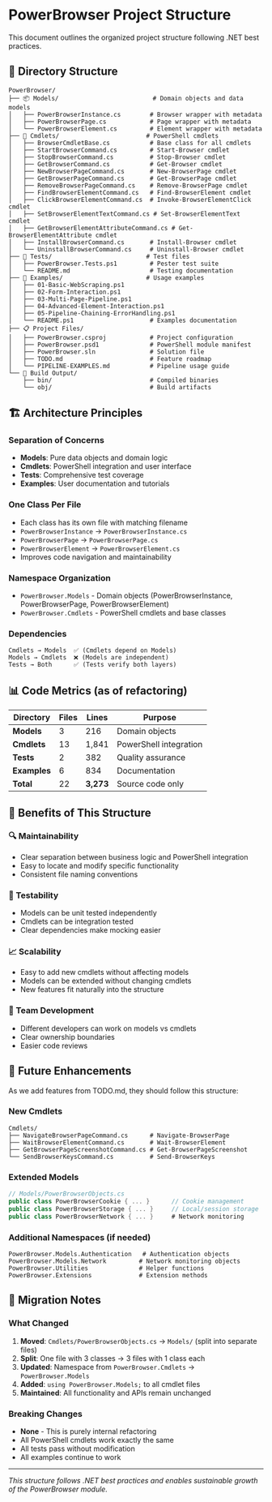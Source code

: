 # PowerBrowser Project Structure

This document outlines the organized project structure following .NET best practices.

## 📁 Directory Structure

```
PowerBrowser/
├── 📦 Models/                          # Domain objects and data models
│   ├── PowerBrowserInstance.cs        # Browser wrapper with metadata
│   ├── PowerBrowserPage.cs            # Page wrapper with metadata  
│   └── PowerBrowserElement.cs         # Element wrapper with metadata
├── 🔧 Cmdlets/                        # PowerShell cmdlets
│   ├── BrowserCmdletBase.cs           # Base class for all cmdlets
│   ├── StartBrowserCommand.cs         # Start-Browser cmdlet
│   ├── StopBrowserCommand.cs          # Stop-Browser cmdlet
│   ├── GetBrowserCommand.cs           # Get-Browser cmdlet
│   ├── NewBrowserPageCommand.cs       # New-BrowserPage cmdlet
│   ├── GetBrowserPageCommand.cs       # Get-BrowserPage cmdlet
│   ├── RemoveBrowserPageCommand.cs    # Remove-BrowserPage cmdlet
│   ├── FindBrowserElementCommand.cs   # Find-BrowserElement cmdlet
│   ├── ClickBrowserElementCommand.cs  # Invoke-BrowserElementClick cmdlet
│   ├── SetBrowserElementTextCommand.cs # Set-BrowserElementText cmdlet
│   ├── GetBrowserElementAttributeCommand.cs # Get-BrowserElementAttribute cmdlet
│   ├── InstallBrowserCommand.cs       # Install-Browser cmdlet
│   └── UninstallBrowserCommand.cs     # Uninstall-Browser cmdlet
├── 🧪 Tests/                          # Test files
│   ├── PowerBrowser.Tests.ps1         # Pester test suite
│   └── README.md                      # Testing documentation
├── 📖 Examples/                       # Usage examples
│   ├── 01-Basic-WebScraping.ps1
│   ├── 02-Form-Interaction.ps1
│   ├── 03-Multi-Page-Pipeline.ps1
│   ├── 04-Advanced-Element-Interaction.ps1
│   ├── 05-Pipeline-Chaining-ErrorHandling.ps1
│   └── README.ps1                     # Examples documentation
├── 📋 Project Files/
│   ├── PowerBrowser.csproj            # Project configuration
│   ├── PowerBrowser.psd1              # PowerShell module manifest
│   ├── PowerBrowser.sln               # Solution file
│   ├── TODO.md                        # Feature roadmap
│   └── PIPELINE-EXAMPLES.md           # Pipeline usage guide
└── 🔨 Build Output/
    ├── bin/                           # Compiled binaries
    └── obj/                           # Build artifacts
```

## 🏗️ Architecture Principles

### **Separation of Concerns**
- **Models**: Pure data objects and domain logic
- **Cmdlets**: PowerShell integration and user interface
- **Tests**: Comprehensive test coverage
- **Examples**: User documentation and tutorials

### **One Class Per File**
- Each class has its own file with matching filename
- `PowerBrowserInstance` → `PowerBrowserInstance.cs`
- `PowerBrowserPage` → `PowerBrowserPage.cs` 
- `PowerBrowserElement` → `PowerBrowserElement.cs`
- Improves code navigation and maintainability

### **Namespace Organization**
- `PowerBrowser.Models` - Domain objects (PowerBrowserInstance, PowerBrowserPage, PowerBrowserElement)
- `PowerBrowser.Cmdlets` - PowerShell cmdlets and base classes

### **Dependencies**
```
Cmdlets → Models  ✅ (Cmdlets depend on Models)
Models → Cmdlets  ❌ (Models are independent)
Tests → Both      ✅ (Tests verify both layers)
```

## 📊 Code Metrics (as of refactoring)

| Directory | Files | Lines | Purpose |
|-----------|-------|-------|---------|
| **Models** | 3 | 216 | Domain objects |
| **Cmdlets** | 13 | 1,841 | PowerShell integration |
| **Tests** | 2 | 382 | Quality assurance |
| **Examples** | 6 | 834 | Documentation |
| **Total** | 22 | **3,273** | Source code only |

## 🎯 Benefits of This Structure

### **🔍 Maintainability**
- Clear separation between business logic and PowerShell integration
- Easy to locate and modify specific functionality
- Consistent file naming conventions

### **🧪 Testability**
- Models can be unit tested independently
- Cmdlets can be integration tested
- Clear dependencies make mocking easier

### **📈 Scalability**
- Easy to add new cmdlets without affecting models
- Models can be extended without changing cmdlets
- New features fit naturally into the structure

### **👥 Team Development**
- Different developers can work on models vs cmdlets
- Clear ownership boundaries
- Easier code reviews

## 🚀 Future Enhancements

As we add features from TODO.md, they should follow this structure:

### **New Cmdlets**
```
Cmdlets/
├── NavigateBrowserPageCommand.cs      # Navigate-BrowserPage
├── WaitBrowserElementCommand.cs       # Wait-BrowserElement  
├── GetBrowserPageScreenshotCommand.cs # Get-BrowserPageScreenshot
└── SendBrowserKeysCommand.cs          # Send-BrowserKeys
```

### **Extended Models**
```csharp
// Models/PowerBrowserObjects.cs
public class PowerBrowserCookie { ... }      // Cookie management
public class PowerBrowserStorage { ... }     // Local/session storage
public class PowerBrowserNetwork { ... }     # Network monitoring
```

### **Additional Namespaces** (if needed)
```
PowerBrowser.Models.Authentication   # Authentication objects
PowerBrowser.Models.Network         # Network monitoring objects  
PowerBrowser.Utilities              # Helper functions
PowerBrowser.Extensions             # Extension methods
```

## 📝 Migration Notes

### **What Changed**
1. **Moved**: `Cmdlets/PowerBrowserObjects.cs` → `Models/` (split into separate files)
2. **Split**: One file with 3 classes → 3 files with 1 class each
3. **Updated**: Namespace from `PowerBrowser.Cmdlets` → `PowerBrowser.Models`
4. **Added**: `using PowerBrowser.Models;` to all cmdlet files
5. **Maintained**: All functionality and APIs remain unchanged

### **Breaking Changes**
- **None** - This is purely internal refactoring
- All PowerShell cmdlets work exactly the same
- All tests pass without modification
- All examples continue to work

---

*This structure follows .NET best practices and enables sustainable growth of the PowerBrowser module.*